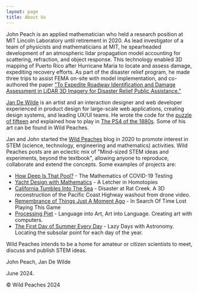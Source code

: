 ```yaml
---
layout: page
title: About Us
---
```


John Peach is an applied mathematician who held a research position at MIT Lincoln Laboratory until retirement in 2020. As lead investigator of a team of physicists and mathematicians at MIT, he spearheaded development of an atmospheric lidar propagation model accounting for scattering, refraction, and object response. This technology enabled 3D mapping of Puerto Rico after Hurricane Maria to locate and assess damage, expediting recovery efforts. As part of the disaster relief program, he made three trips to assist FEMA on-site with model implementation, and co-authored the paper ["To Expedite Roadway Identification and Damage Assessment in LiDAR 3D Imagery for Disaster Relief Public Assistance."](https://www.mdpi.com/2412-3811/7/3/39) 

[Jan De Wilde](https://jandewil.de/) is an artist and an interaction designer and web developer experienced in product design for large-scale web applications, creating design systems, and leading UX/UI teams. He wrote the code for the [puzzle of fifteen](https://jandw.github.io/slide-number-puzzle/) and explained how to play in [The PS4 of the 1880s](https://jandewil.de/works/puzzle-of-fifteen/). Some of his art can be found in Wild Peaches.

Jan and John started the [Wild Peaches](https://wildpeaches.xyz/) blog in 2020 to promote interest in STEM (science, technology, engineering and mathematics) activities. Wild Peaches posts are an eclectic mix of "Mind-sized STEM ideas and experiments, beyond the textbook", allowing anyone to reproduce, collaborate and extend the concepts. Some examples of projects are:

- [How Deep Is That Pool?](https://wildpeaches.xyz/blog/how-deep-is-that-pool/) - The Mathematics of COVID-19 Testing
- [Yacht Design with Mathematics](https://wildpeaches.xyz/blog/yacht-design-with-mathematics/) - A Letcher in Homotopies
- [California Tumbles Into The Sea](https://wildpeaches.xyz/blog/california-tumbles-into-the-sea/) - Disaster at Rat Creek. A 3D reconstruction of the Pacific Coast Highway washout from drone video.
- [Remembrance of Things Just A Moment Ago](https://wildpeaches.xyz/blog/remembrance-of-things-just-a-moment-ago/) - In Search Of Time Lost Playing This Game
- [Processing Piet](https://wildpeaches.xyz/blog/processing-piet/) - Language into Art, Art into Language. Creating art with computers.
- [The First Day of Summer Every Day](https://wildpeaches.xyz/blog/the-first-day-of-summer-every-day/) - Lazy Days with Astronomy. Locating the subsolar point for each day of the year.

Wild Peaches intends to be a home for amateur or citizen scientists to meet, discuss and publish STEM ideas.

John Peach, Jan De Wilde

June 2024.



© Wild Peaches 2024




[jekyll-organization]: https://github.com/jekyll
